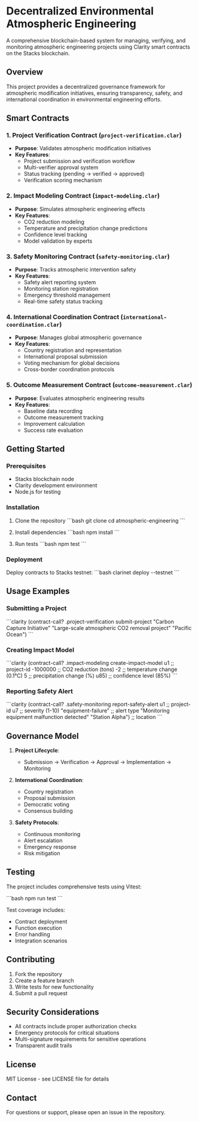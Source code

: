 # Decentralized Environmental Atmospheric Engineering

A comprehensive blockchain-based system for managing, verifying, and monitoring atmospheric engineering projects using Clarity smart contracts on the Stacks blockchain.

## Overview

This project provides a decentralized governance framework for atmospheric modification initiatives, ensuring transparency, safety, and international coordination in environmental engineering efforts.

## Smart Contracts

### 1. Project Verification Contract (`project-verification.clar`)
- **Purpose**: Validates atmospheric modification initiatives
- **Key Features**:
    - Project submission and verification workflow
    - Multi-verifier approval system
    - Status tracking (pending → verified → approved)
    - Verification scoring mechanism

### 2. Impact Modeling Contract (`impact-modeling.clar`)
- **Purpose**: Simulates atmospheric engineering effects
- **Key Features**:
    - CO2 reduction modeling
    - Temperature and precipitation change predictions
    - Confidence level tracking
    - Model validation by experts

### 3. Safety Monitoring Contract (`safety-monitoring.clar`)
- **Purpose**: Tracks atmospheric intervention safety
- **Key Features**:
    - Safety alert reporting system
    - Monitoring station registration
    - Emergency threshold management
    - Real-time safety status tracking

### 4. International Coordination Contract (`international-coordination.clar`)
- **Purpose**: Manages global atmospheric governance
- **Key Features**:
    - Country registration and representation
    - International proposal submission
    - Voting mechanism for global decisions
    - Cross-border coordination protocols

### 5. Outcome Measurement Contract (`outcome-measurement.clar`)
- **Purpose**: Evaluates atmospheric engineering results
- **Key Features**:
    - Baseline data recording
    - Outcome measurement tracking
    - Improvement calculation
    - Success rate evaluation

## Getting Started

### Prerequisites
- Stacks blockchain node
- Clarity development environment
- Node.js for testing

### Installation

1. Clone the repository
   \`\`\`bash
   git clone <repository-url>
   cd atmospheric-engineering
   \`\`\`

2. Install dependencies
   \`\`\`bash
   npm install
   \`\`\`

3. Run tests
   \`\`\`bash
   npm test
   \`\`\`

### Deployment

Deploy contracts to Stacks testnet:
\`\`\`bash
clarinet deploy --testnet
\`\`\`

## Usage Examples

### Submitting a Project
\`\`\`clarity
(contract-call? .project-verification submit-project
"Carbon Capture Initiative"
"Large-scale atmospheric CO2 removal project"
"Pacific Ocean")
\`\`\`

### Creating Impact Model
\`\`\`clarity
(contract-call? .impact-modeling create-impact-model
u1          ;; project-id
-1000000    ;; CO2 reduction (tons)
-2          ;; temperature change (0.1°C)
5           ;; precipitation change (%)
u85)        ;; confidence level (85%)
\`\`\`

### Reporting Safety Alert
\`\`\`clarity
(contract-call? .safety-monitoring report-safety-alert
u1                    ;; project-id
u7                    ;; severity (1-10)
"equipment-failure"   ;; alert type
"Monitoring equipment malfunction detected"
"Station Alpha")      ;; location
\`\`\`

## Governance Model

1. **Project Lifecycle**:
    - Submission → Verification → Approval → Implementation → Monitoring

2. **International Coordination**:
    - Country registration
    - Proposal submission
    - Democratic voting
    - Consensus building

3. **Safety Protocols**:
    - Continuous monitoring
    - Alert escalation
    - Emergency response
    - Risk mitigation

## Testing

The project includes comprehensive tests using Vitest:

\`\`\`bash
npm run test
\`\`\`

Test coverage includes:
- Contract deployment
- Function execution
- Error handling
- Integration scenarios

## Contributing

1. Fork the repository
2. Create a feature branch
3. Write tests for new functionality
4. Submit a pull request

## Security Considerations

- All contracts include proper authorization checks
- Emergency protocols for critical situations
- Multi-signature requirements for sensitive operations
- Transparent audit trails

## License

MIT License - see LICENSE file for details

## Contact

For questions or support, please open an issue in the repository.
